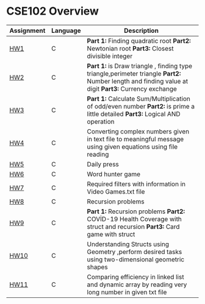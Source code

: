 # CSE102 Overview

Assignment  | Language | Description
------------- | ------------- | ------------- 
[HW1](https://github.com/okantorun/CSE102-Assignments/tree/main/HW1)  | C | __Part 1:__  Finding quadratic root __Part2:__ Newtonian root __Part3:__ Closest divisible integer
[HW2](https://github.com/okantorun/CSE102-Assignments/tree/main/HW2)  | C | __Part 1:__ is Draw triangle , finding type triangle,perimeter triangle __Part2:__ Number length and finding value at digit __Part3:__ Currency exchange
[HW3](https://github.com/okantorun/CSE102-Assignments/tree/main/HW3)  | C |  __Part 1:__  Calculate Sum/Multiplication of odd/even number __Part2:__ is prime a little detailed __Part3:__ Logical AND operation
[HW4](https://github.com/okantorun/CSE102-Assignments/tree/main/HW4)  | C | Converting complex numbers given in text file to meaningful message using given equations using file reading
[HW5](https://github.com/okantorun/CSE102-Assignments/tree/main/HW5)  | C | Daily press
[HW6](https://github.com/okantorun/CSE102-Assignments/tree/main/HW6)  | C | Word hunter game
[HW7](https://github.com/okantorun/CSE102-Assignments/tree/main/HW7)  | C | Required filters with information in Video Games.txt file
[HW8](https://github.com/okantorun/CSE102-Assignments/tree/main/HW8)  | C | Recursion problems
[HW9](https://github.com/okantorun/CSE102-Assignments/tree/main/HW9)  | C | __Part 1:__ Recursion problems __Part2:__ COVİD-19 Health Coverage with struct and recursion __Part3:__ Card game with struct
[HW10](https://github.com/okantorun/CSE102-Assignments/tree/main/HW10)  | C | Understanding Structs using Geometry ,perform desired tasks using two-dimensional geometric shapes
[HW11](https://github.com/okantorun/CSE102-Assignments/tree/main/HW11)  | C | Comparing efficiency in linked list and dynamic array by reading very long number in given txt file
